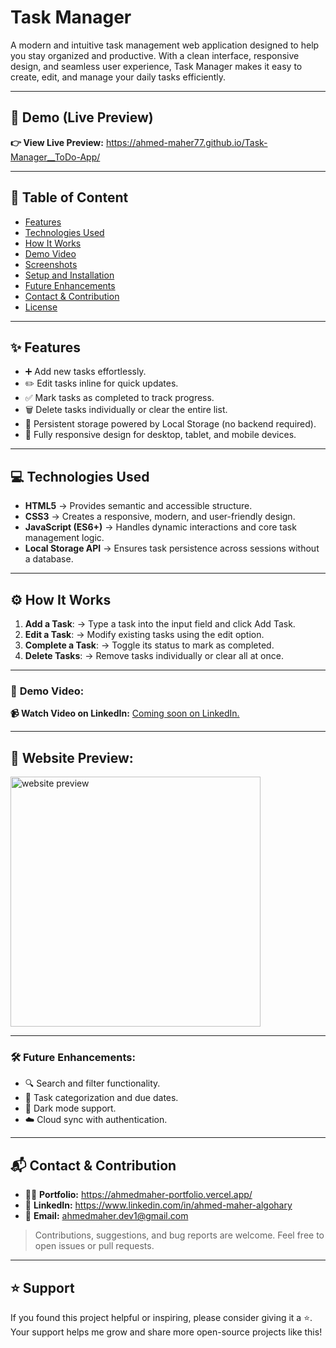 # **Task Manager**  
A modern and intuitive task management web application designed to help you stay organized and productive. With a clean interface, responsive design, and seamless user experience, Task Manager makes it easy to create, edit, and manage your daily tasks efficiently.

---

## 🚀 **Demo (Live Preview)**  
**👉 View Live Preview:** <a href="https://ahmed-maher77.github.io/Task-Manager__ToDo-App/" title="see the website Live">https://ahmed-maher77.github.io/Task-Manager__ToDo-App/</a>  

---

## 📑 **Table of Content**  
- [Features](#features)  
- [Technologies Used](#technologies-used)  
- [How It Works](#how-it-works)  
- [Demo Video](#demo-video)  
- [Screenshots](#screenshots)  
- [Setup and Installation](#setup-and-installation)  
- [Future Enhancements](#future-enhancements)  
- [Contact & Contribution](#contact-&-contribution)  
- [License](#license)  

---

## ✨ **Features**  
- ➕ Add new tasks effortlessly.
- ✏️ Edit tasks inline for quick updates.
- ✅ Mark tasks as completed to track progress.
- 🗑️ Delete tasks individually or clear the entire list.
- 💾 Persistent storage powered by Local Storage (no backend required).
- 📱 Fully responsive design for desktop, tablet, and mobile devices.

---

## 💻 **Technologies Used**  
- **HTML5** → Provides semantic and accessible structure.
- **CSS3** → Creates a responsive, modern, and user-friendly design.
- **JavaScript (ES6+)** → Handles dynamic interactions and core task management logic.
- **Local Storage API** → Ensures task persistence across sessions without a database.

---

## ⚙️ **How It Works**  
1. **Add a Task**: → Type a task into the input field and click Add Task.
2. **Edit a Task**: → Modify existing tasks using the edit option.
3. **Complete a Task**: → Toggle its status to mark as completed.  
4. **Delete Tasks**: → Remove tasks individually or clear all at once.   

---

### 🎥 **Demo Video:**

**📹 Watch Video on LinkedIn:** <a href="" target="_blank">Coming soon on LinkedIn.</a> 

---

## 👀 Website Preview:
<a href="https://ahmed-maher77.github.io/Task-Manager__ToDo-App/" title="demo">
  <img src="uploaded-img-on-github-readme" alt="website preview" width="400">
</a>

---

### 🛠️ Future Enhancements:
- 🔍 Search and filter functionality.
- 📅 Task categorization and due dates.
- 🌙 Dark mode support.
- ☁️ Cloud sync with authentication.

---

## 📬 Contact & Contribution
- 🧑‍💻 **Portfolio:** <a href="https://ahmedmaher-portfolio.vercel.app/" title="See My Portfolio">https://ahmedmaher-portfolio.vercel.app/</a>
- 🔗 **LinkedIn:** <a href="https://www.linkedin.com/in/ahmed-maher-algohary" title="Contact via LinkedIn">https://www.linkedin.com/in/ahmed-maher-algohary</a>
- 📧 **Email:** <a href="mailto:ahmedmaher.dev1@gmail.com" title="Contact via Email">ahmedmaher.dev1@gmail.com</a>

> Contributions, suggestions, and bug reports are welcome. Feel free to open issues or pull requests.

---

## ⭐ Support

If you found this project helpful or inspiring, please consider giving it a ⭐. Your support helps me grow and share more open-source projects like this!

